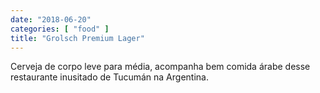 ```yaml
---
date: "2018-06-20"
categories: [ "food" ]
title: "Grolsch Premium Lager"
---
```

Cerveja de corpo leve para média, acompanha bem comida árabe desse restaurante inusitado de Tucumán na Argentina.
